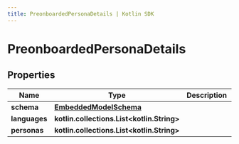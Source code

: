 ```yaml
---
title: PreonboardedPersonaDetails | Kotlin SDK
---
```




# PreonboardedPersonaDetails

## Properties
Name | Type | Description | Notes
------------ | ------------- | ------------- | -------------
**schema** | [**EmbeddedModelSchema**](EmbeddedModelSchema) |  |  [optional]
**languages** | **kotlin.collections.List&lt;kotlin.String&gt;** |  |  [optional]
**personas** | **kotlin.collections.List&lt;kotlin.String&gt;** |  |  [optional]




